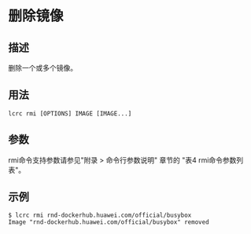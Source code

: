 # 删除镜像<a name="ZH-CN_TOPIC_0184808126"></a>

## 描述<a name="zh-cn_topic_0183111390_section1641383116584"></a>

删除一个或多个镜像。

## 用法<a name="zh-cn_topic_0183111390_section91091143135810"></a>

```
lcrc rmi [OPTIONS] IMAGE [IMAGE...]
```

## 参数<a name="zh-cn_topic_0183111390_section4482125218585"></a>

rmi命令支持参数请参见"附录 > 命令行参数说明" 章节的 "表4 rmi命令参数列表"。

## 示例<a name="zh-cn_topic_0183111390_section20371111310597"></a>

```
$ lcrc rmi rnd-dockerhub.huawei.com/official/busybox
Image "rnd-dockerhub.huawei.com/official/busybox" removed
```

